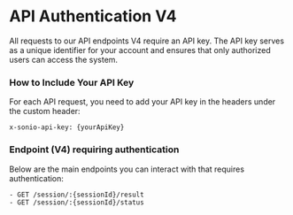 # API Authentication V4

All requests to our API endpoints V4 require an API key. The API key serves as a unique identifier for your account and ensures that only authorized users can access the system.

### How to Include Your API Key

For each API request, you need to add your API key in the headers under the custom header:

```http
x-sonio-api-key: {yourApiKey}
```

### Endpoint (V4) requiring authentication

Below are the main endpoints you can interact with that requires authentication:

```
- GET /session/:{sessionId}/result
- GET /session/:{sessionId}/status
```
